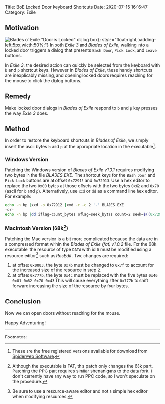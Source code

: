 Title:  BoE Locked Door Keyboard Shortcuts
Date:   2020-07-15 16:16:47
Category: Exile

Motivation
----------------

![Blades of Exile "Door is Locked" dialog box]({static}/images/locked_door.png){: style="float:right;padding-left:5px;width:50%;"}
In both *Exile 3* and *Blades of Exile*, walking into a locked door triggers a
dialog that presents `Bash Door`, `Pick Lock`, and `Leave` buttons.

In *Exile 3*, the desired action can quickly be selected from the keyboard with
`b` and `p` shortcut keys. However in *Blades of Exile*, these handy shortcuts
are inexplicably missing, and opening locked doors requires reaching for the
mouse to click the dialog buttons.


Remedy
----------------

Make locked door dialogs in *Blades of Exile* respond to `b` and `p` key presses the
way *Exile 3* does.

Method
----------------

In order to restore the keyboard shortcuts in *Blades of Exile*, we simply insert
the ascii bytes `b` and `p` at the appropriate location in the executable[^1].

### Windows Version

Patching the Windows version of *Blades of Exile v1.0.1* requires modifying two
bytes in the file *BLADES.EXE*. The shortcut keys for the `Bash Door` and `Pick
Lock` buttons are at offset `0x72912` and `0x72913`. Use a hex editor to replace
the two `0x00` bytes at those offsets with the two bytes `0x62` and `0x70`
(ascii for `b` and `p`). Alternatively, use `xxd` or `dd` as a command line hex
editor. For example:

~~~bash
echo -n bp |xxd -o 0x72912 |xxd -r -c 2 '-' BLADES.EXE
-or-
echo -n bp |dd iflag=count_bytes oflag=seek_bytes count=2 seek=$((0x72912)) conv=notrunc of=BLADES.EXE
~~~

### Macintosh Version (68k[^2])

Patching the Mac version is a bit more complicated because the data are in a
compressed format within the *Blades of Exile (fat) v1.0.2* file. For the 68k
executable, the resource of type `DATA` with id `0` must be modified using a
resource editor[^3] such as *ResEdit*. Two changes are required:

1. at offset `0x0003`, the byte `0x7b` must be changed to `0x7f` to account
   for the increased size of the resource in step 2.
2. at offset `0x777b`, the byte `0x4c` must be replaced with the five bytes
   `0x46 0x81 0x62 0x70 0x43` This will cause everything after `0x777b` to
   shift forward increasing the size of the resource by four bytes.

Conclusion
----------------

Now we can open doors without reaching for the mouse.

Happy Adventuring!

----------------
Footnotes:

[^1]: These are the free registered versions available for download from
      [Spiderweb Software](http://spiderwebsoftware.com/productsOld.html).

[^2]: Although the executable is FAT, this patch only changes the 68k part.
      Patching the PPC part requires similar shenanigans to the data fork.
      I don't currently have any way to run PPC code, so I won't speculate on
      the procedure.

[^3]: Be sure to use a resource-aware editor and not a simple hex editor when
      modifying resources.
